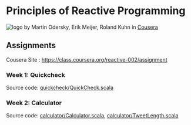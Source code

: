 # Principles of Reactive Programming
![logo](https://www.coursera.org//maestro/api/course/974748/logo)
by Martin Odersky, Erik Meijer, Roland Kuhn in [Cousera](https://class.coursera.org/reactive-002)

## Assignments
Cousera Site : https://class.coursera.org/reactive-002/assignment

### Week 1: Quickcheck
Source code: [quickcheck/QuickCheck.scala](https://github.com/ikhoon/PoRP/blob/master/quickcheck/src/main/scala/quickcheck/QuickCheck.scala)

### Week 2: Calculator
Source code: [calculator/Calculator.scala](https://github.com/ikhoon/PoRP/blob/master/calculator/src/main/scala/calculator/Calculator.scala), [calculator/TweetLength.scala](https://github.com/ikhoon/PoRP/blob/master/calculator/src/main/scala/calculator/TweetLength.scala)

